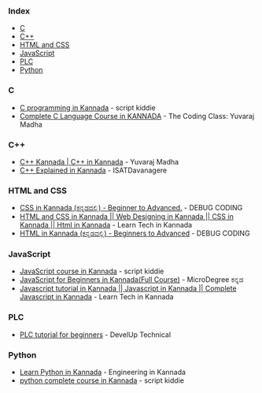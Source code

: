 ### Index

* [C](#c)
* [C++](#c-1)  
* [HTML and CSS](#html-and-css)
* [JavaScript](#javascript)
* [PLC](#plc)
* [Python](#python)

### C

* [C programming in Kannada](https://youtube.com/playlist?list=PLUZkVL-W-8GLVwteCNH_HNoIAhbfBHnLb) - script kiddie
* [Complete C Language Course in KANNADA](https://youtube.com/playlist?list=PLjvPj4x59YBUYkNJr4kCKOXsP3NyM4-ik) - The Coding Class: Yuvaraj Madha

### C++

* [C++ Kannada | C++ in Kannada](https://youtube.com/playlist?list=PLwtDJD0gVvlWuWEreWPh_SCMfSyTWXZh7&si=CfexYXi1lnee8hLY) - Yuvaraj Madha  <!-- Added new playlists -->
* [C++ Explained in Kannada](https://youtube.com/playlist?list=PLgfNsCf7RQxdD9jhefWsU3gCafyFLP9nr&si=k4a-dxlraKXyAFGz) - ISATDavanagere 


### HTML and CSS  

* [CSS in Kannada (ಕನ್ನಡದಲ್ಲಿ) - Beginner to Advanced.](https://youtube.com/playlist?list=PLBGSzVCM24iHnpfOMnhuyiyEo_NGSxdPD) - DEBUG CODING
* [HTML and CSS in Kannada || Web Designing in Kannada || CSS in Kannada || Html in Kannada](https://youtube.com/playlist?list=PLBVoFEaXQzK3F2BN7ZbXb_EpnDMAlJsPo) - Learn Tech in Kannada
* [HTML in Kannada (ಕನ್ನಡದಲ್ಲಿ) - Beginners to Advanced](https://youtube.com/playlist?list=PLBGSzVCM24iHCjyPxCZBbZSNIiFS7vDFl) - DEBUG CODING

### JavaScript

* [JavaScript course in Kannada](https://youtube.com/playlist?list=PLUZkVL-W-8GJVkp8Az0SAWqmDPv5b2Tn9) - script kiddie
* [JavaScript for Beginners in Kannada(Full Course)](https://www.youtube.com/playlist?list=PLQztdyH5OY4BvjvmU0PV8nTevqXjYcYEE) - MicroDegree ಕನ್ನಡ
* [Javascript tutorial in Kannada || Javascript in Kannada || Complete Javascript in Kannada](https://youtube.com/playlist?list=PLBVoFEaXQzK0ybl-O3g_2_PswaLzNGbb8) - Learn Tech in Kannada

### PLC

* [PLC tutorial for beginners](https://youtube.com/playlist?list=PLM-fDuwhsV0nAyn-B06TTbDW78HL3pNiw) - DevelUp Technical

### Python

* [Learn Python in Kannada](https://youtube.com/playlist?list=PLlGueSbLhZoD_mUatMaJsVukJ2Re3JAUj) - Engineering in Kannada
* [python complete course in Kannada](https://youtube.com/playlist?list=PLUZkVL-W-8GKpo--HuELu27Lkc308fNXe) - script kiddie
